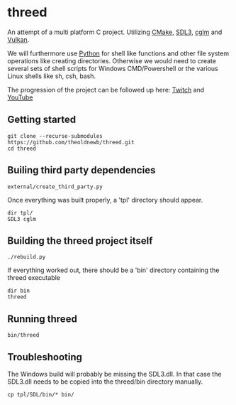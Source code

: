 # threed

An attempt of a multi platform C project. Utilizing [CMake](https://cmake.org/), [SDL3](https://github.com/libsdl-org/SDL), [cglm](https://github.com/recp/cglm) and [Vulkan](https://vulkan.lunarg.com/).

We will furthermore use [Python](https://www.python.org/) for shell like functions and other file system operations like creating directories. Otherwise we would need to create several sets of shell scripts for Windows CMD/Powershell or the various Linux shells like sh, csh, bash.

The progression of the project can be followed up here:
[Twitch](https://www.twitch.tv/theoldnewguy) and [YouTube](https://www.youtube.com/@tom-bi1zm)

## Getting started

    git clone --recurse-submodules https://github.com/theoldnewb/threed.git
    cd threed

## Builing third party dependencies

    external/create_third_party.py

Once everything was built properly, a 'tpl' directory should appear.

    dir tpl/
    SDL3 cglm

## Building the threed project itself

    ./rebuild.py

If everything worked out, there should be a 'bin' directory containing the threed executable

    dir bin
    threed

## Running threed

    bin/threed

## Troubleshooting

The Windows build will probably be missing the SDL3.dll.
In that case the SDL3.dll needs to be copied into the threed/bin directory manually.

    cp tpl/SDL/bin/* bin/


